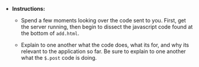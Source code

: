 * **Instructions:**
	
	* Spend a few moments looking over the code sent to you. First, get the server running, then begin to dissect the javascript code found at the bottom of `add.html`. 

	* Explain to one another what the code does, what its for, and why its relevant to the application so far. Be sure to explain to one another what the `$.post` code is doing.
